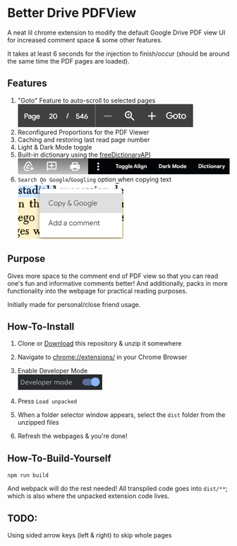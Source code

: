 # Better Drive PDFView
A neat lil chrome extension to modify the default Google Drive PDF view UI for
increased comment space & some other features.

It takes at least 6 seconds for the injection to finish/occur (should be around the same time the PDF pages are loaded).

## Features

1. "Goto" Feature to auto-scroll to selected pages<br>
![](https://raw.githubusercontent.com/Rickaym/Better-Drive-PDFView/master/assets/guide2.png)<br>
2. Reconfigured Proportions for the PDF Viewer
3. Caching and restoring last read page number
4. Light & Dark Mode toggle
5. Built-in dictionary using the [freeDictionaryAPI](https://dictionaryapi.dev/)<br>
![](https://raw.githubusercontent.com/Rickaym/Better-Drive-PDFView/master/assets/guide3.png)<br>
6. `Search On Google`/`Googling` option when copying text<br>
![](https://raw.githubusercontent.com/Rickaym/Better-Drive-PDFView/master/assets/guide4.png)<br>

## Purpose
Gives more space to the comment end of PDF view so that you can read one's fun
and informative comments better! And additionally, packs in more functionality
into the webpage for practical reading purposes.

Initially made for personal/close friend usage.

## How-To-Install

1. Clone or [Download](https://github.com/Rickaym/Better-Drive-PDFView/archive/refs/heads/master.zip) this repository & unzip it somewhere
2. Navigate to [chrome://extensions/](chrome://extensions/) in your Chrome Browser
3. Enable Developer Mode<br>
![](https://raw.githubusercontent.com/Rickaym/Better-Drive-PDFView/master/assets/guide.png)

4. Press `Load unpacked`
5. When a folder selector window appears, select the `dist` folder from the unzipped files
6. Refresh the webpages & you're done!

## How-To-Build-Yourself

```
npm run build
```
And webpack will do the rest needed!
All transpiled code goes into `dist/**`; which is also where the
unpacked extension code lives.

## TODO:
Using sided arrow keys (left & right) to skip whole pages
